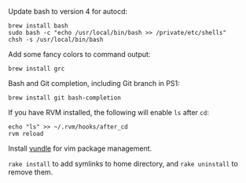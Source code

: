 Update bash to version 4 for autocd:

    brew install bash
    sudo bash -c "echo /usr/local/bin/bash >> /private/etc/shells"
    chsh -s /usr/local/bin/bash

Add some fancy colors to command output:

    brew install grc
    
Bash and Git completion, including Git branch in PS1:

    brew install git bash-completion

If you have RVM installed, the following will enable `ls` after `cd`:

    echo "ls" >> ~/.rvm/hooks/after_cd
    rvm reload

Install [vundle](https://github.com/gmarik/vundle) for vim package management.

`rake install` to add symlinks to home directory, and `rake uninstall` to remove them.
